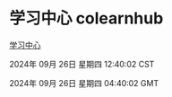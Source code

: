 # 学习中心 colearnhub
[学习中心](http://219.139.198.207:56308/colearnhub/)

2024年 09月 26日 星期四 12:40:02 CST

2024年 09月 26日 星期四 04:40:02 GMT
